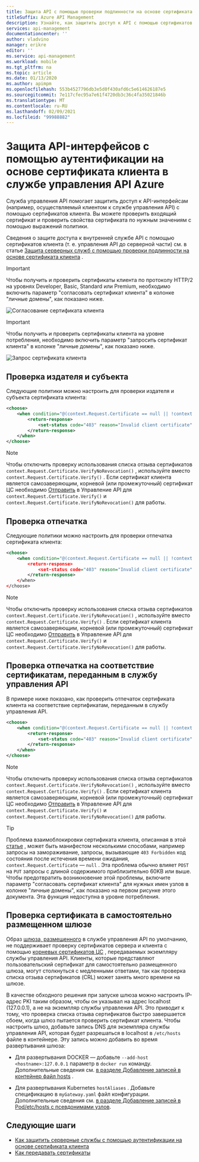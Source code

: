 ```yaml
---
title: Защита API с помощью проверки подлинности на основе сертификата клиента в управлении API
titleSuffix: Azure API Management
description: Узнайте, как защитить доступ к API с помощью сертификатов клиента. Для проверки входящих сертификатов можно использовать выражения политики.
services: api-management
documentationcenter: ''
author: vladvino
manager: erikre
editor: ''
ms.service: api-management
ms.workload: mobile
ms.tgt_pltfrm: na
ms.topic: article
ms.date: 01/13/2020
ms.author: apimpm
ms.openlocfilehash: 553b4527796db3e5d0f430afd6c5e614626187e5
ms.sourcegitcommit: 7e117cfec95a7e61f4720db3c36c4fa35021846b
ms.translationtype: MT
ms.contentlocale: ru-RU
ms.lasthandoff: 02/09/2021
ms.locfileid: "99988882"
---
```

# <a name="how-to-secure-apis-using-client-certificate-authentication-in-api-management"></a>Защита API-интерфейсов с помощью аутентификации на основе сертификата клиента в службе управления API Azure

Служба управления API помогает защитить доступ к API-интерфейсам (например, осуществляемый клиентом к службе управления API) с помощью сертификатов клиента. Вы можете проверить входящий сертификат и проверить свойства сертификата по нужным значениям с помощью выражений политики.

Сведения о защите доступа к внутренней службе API с помощью сертификатов клиента (т. е. управления API до серверной части) см. в статье [Защита серверных служб с помощью проверки подлинности на основе сертификата клиента](./api-management-howto-mutual-certificates.md) .

> [!IMPORTANT]
> Чтобы получить и проверить сертификаты клиента по протоколу HTTP/2 на уровнях Developer, Basic, Standard или Premium, необходимо включить параметр "согласовать сертификат клиента" в колонке "личные домены", как показано ниже.

![Согласование сертификата клиента](./media/api-management-howto-mutual-certificates-for-clients/negotiate-client-certificate.png)

> [!IMPORTANT]
> Чтобы получить и проверить сертификаты клиента на уровне потребления, необходимо включить параметр "запросить сертификат клиента" в колонке "личные домены", как показано ниже.

![Запрос сертификата клиента](./media/api-management-howto-mutual-certificates-for-clients/request-client-certificate.png)

## <a name="checking-the-issuer-and-subject"></a>Проверка издателя и субъекта

Следующие политики можно настроить для проверки издателя и субъекта сертификата клиента:

```xml
<choose>
    <when condition="@(context.Request.Certificate == null || !context.Request.Certificate.Verify() || context.Request.Certificate.Issuer != "trusted-issuer" || context.Request.Certificate.SubjectName.Name != "expected-subject-name")" >
        <return-response>
            <set-status code="403" reason="Invalid client certificate" />
        </return-response>
    </when>
</choose>
```

> [!NOTE]
> Чтобы отключить проверку использования списка отзыва сертификатов `context.Request.Certificate.VerifyNoRevocation()` , используйте вместо `context.Request.Certificate.Verify()` .
> Если сертификат клиента является самозаверяющим, корневой (или промежуточный) сертификат ЦС необходимо [Отправить](api-management-howto-ca-certificates.md) в Управление API для `context.Request.Certificate.Verify()` и `context.Request.Certificate.VerifyNoRevocation()` для работы.

## <a name="checking-the-thumbprint"></a>Проверка отпечатка

Следующие политики можно настроить для проверки отпечатка сертификата клиента:

```xml
<choose>
    <when condition="@(context.Request.Certificate == null || !context.Request.Certificate.Verify() || context.Request.Certificate.Thumbprint != "DESIRED-THUMBPRINT-IN-UPPER-CASE")" >
        <return-response>
            <set-status code="403" reason="Invalid client certificate" />
        </return-response>
    </when>
</choose>
```

> [!NOTE]
> Чтобы отключить проверку использования списка отзыва сертификатов `context.Request.Certificate.VerifyNoRevocation()` , используйте вместо `context.Request.Certificate.Verify()` .
> Если сертификат клиента является самозаверяющим, корневой (или промежуточный) сертификат ЦС необходимо [Отправить](api-management-howto-ca-certificates.md) в Управление API для `context.Request.Certificate.Verify()` и `context.Request.Certificate.VerifyNoRevocation()` для работы.

## <a name="checking-a-thumbprint-against-certificates-uploaded-to-api-management"></a>Проверка отпечатка на соответствие сертификатам, переданным в службу управления API

В примере ниже показано, как проверить отпечаток сертификата клиента на соответствие сертификатам, переданным в службу управления API.

```xml
<choose>
    <when condition="@(context.Request.Certificate == null || !context.Request.Certificate.Verify()  || !context.Deployment.Certificates.Any(c => c.Value.Thumbprint == context.Request.Certificate.Thumbprint))" >
        <return-response>
            <set-status code="403" reason="Invalid client certificate" />
        </return-response>
    </when>
</choose>

```

> [!NOTE]
> Чтобы отключить проверку использования списка отзыва сертификатов `context.Request.Certificate.VerifyNoRevocation()` , используйте вместо `context.Request.Certificate.Verify()` .
> Если сертификат клиента является самозаверяющим, корневой (или промежуточный) сертификат ЦС необходимо [Отправить](api-management-howto-ca-certificates.md) в Управление API для `context.Request.Certificate.Verify()` и `context.Request.Certificate.VerifyNoRevocation()` для работы.

> [!TIP]
> Проблема взаимоблокировки сертификата клиента, описанная в этой [статье](https://techcommunity.microsoft.com/t5/Networking-Blog/HTTPS-Client-Certificate-Request-freezes-when-the-Server-is/ba-p/339672) , может быть манифестом несколькими способами, например запросы на замораживание, запросы, вызывающие `403 Forbidden` код состояния после истечения времени ожидания, `context.Request.Certificate` — `null` . Эта проблема обычно влияет `POST` на `PUT` запросы с длиной содержимого приблизительно 60KB или выше.
> Чтобы предотвратить возникновение этой проблемы, включите параметр "согласовать сертификат клиента" для нужных имен узлов в колонке "личные домены", как показано на первом рисунке этого документа. Эта функция недоступна в уровне потребления.

## <a name="certificate-validation-in-self-hosted-gateway"></a>Проверка сертификата в самостоятельно размещенном шлюзе

Образ [шлюза, размещенного](self-hosted-gateway-overview.md) в службе управления API по умолчанию, не поддерживает проверку сертификатов сервера и клиента с помощью [корневых сертификатов ЦС](api-management-howto-ca-certificates.md) , передаваемых экземпляру службы управления API. Клиенты, которые представляют пользовательский сертификат для самостоятельно размещенного шлюза, могут столкнуться с медленными ответами, так как проверка списка отзыва сертификатов (CRL) может занять много времени на шлюзе. 

В качестве обходного решения при запуске шлюза можно настроить IP-адрес PKI таким образом, чтобы он указывал на адрес localhost (127.0.0.1), а не на экземпляр службы управления API. Это приводит к тому, что проверка списка отзыва сертификатов быстро завершается сбоем, когда шлюз пытается проверить сертификат клиента. Чтобы настроить шлюз, добавьте запись DNS для экземпляра службы управления API, которая будет разрешаться в localhost в `/etc/hosts` файле в контейнере. Эту запись можно добавить во время развертывания шлюза:
 
* Для развертывания DOCKER — добавьте `--add-host <hostname>:127.0.0.1` параметр в `docker run` команду. Дополнительные сведения см. [в разделе Добавление записей в контейнер файл hosts](https://docs.docker.com/engine/reference/commandline/run/#add-entries-to-container-hosts-file---add-host) .
 
* Для развертывания Kubernetes `hostAliases` . Добавьте спецификацию в `myGateway.yaml` файл конфигурации. Дополнительные сведения см. [в разделе Добавление записей в Pod/etc/hosts с псевдонимами узлов](https://kubernetes.io/docs/concepts/services-networking/add-entries-to-pod-etc-hosts-with-host-aliases/).




## <a name="next-steps"></a>Следующие шаги

-   [Как защитить серверные службы с помощью аутентификации на основе сертификата клиента](./api-management-howto-mutual-certificates.md)
-   [Как передавать сертификаты](./api-management-howto-mutual-certificates.md)
